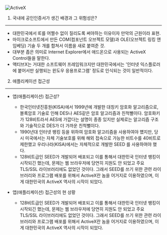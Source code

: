 ![ActiveX](http://newsmanager2.etomato.com/userfiles/image/%EB%A5%98%EC%84%9D/GONGININ.jpg)

1. 국내에 공인인증서가 생긴 배경과 그 위험성은?
----
* 대한민국에서 IE를 어쩔수 없이 질리도록 써야하는 이유이자 만악의 근원이라 표현.
* 마이크로소프트에서 만든 COM(컴포넌트 오브젝트 모델)과 OLE(오브젝트 링킹 앤 임베딩) 기술 두 개를 합쳐서 이름을 새로 붙여준 것.
* 대부분 좁은 의미로 Internet Explorer에서 애드온으로 사용되는 ActiveX Control들을 말한다.
* 액티브X는 거대한 소프트웨어 프레임워크지만 대한민국에서는 '인터넷 익스플로러에 붙어서만 실행되는 윈도우 응용프로그램' 정도로 인식되는 것이 일반적이다.

2. 애플리케이션 접근성
----
* 앱(애플리케이션) 접근성?
   - 한국인터넷진흥원(KISA)에서 1999년에 개발한 대칭키 암호화 알고리즘으로, 블록암호 기술로 인해 DES나 AES같은 암호 알고리즘과 친척뻘이다. 암호화키가 128비트라서 AES에 가깝다는 설명이 종종 있지만 실제로는 알고리즘 구조와 기술적으로 DES가 더 가까운 친척뻘이다.  
   - 1990년대 인터넷 뱅킹 등을 위하여 암호화 알고리즘을 사용하여야 헀지만, 당시 미국에서는 자체 기술보호를 위해 해외 접속으로 가능한 비트수를 40비트로 제한했고 우리나라(KISA)에서는 자체적으로 개발한 SEED 를 사용하여야 했다.  
   - 128비트급인 SEED가 개발되어 배포되고 이를 통해서 대한민국 인터넷 뱅킹이 시작되긴 했는데, 문제는 웹 브라우저에 당연히 지원도 안 되었고 주요 TLS/SSL 라이브러리에도 없었던 것이다. 그래서 SEED를 쓰기 위한 관련 라이브러리와 프로그램 배포를 위해서 ActiveX란 놈을 어거지로 이용하였으며, 이게 대한민국의 ActiveX 역사의 시작이 되었다.  

* 앱(애플리케이션) 접근성의 현 상황  
   - 128비트급인 SEED가 개발되어 배포되고 이를 통해서 대한민국 인터넷 뱅킹이 시작되긴 했는데, 문제는 웹 브라우저에 당연히 지원도 안 되었고 주요 TLS/SSL 라이브러리에도 없었던 것이다. 그래서 SEED를 쓰기 위한 관련 라이브러리와 프로그램 배포를 위해서 ActiveX란 놈을 어거지로 이용하였으며, 이게 대한민국의 ActiveX 역사의 시작이 되었다.
   
